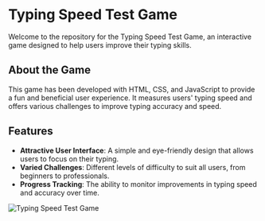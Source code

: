 # Typing Speed Test Game

Welcome to the repository for the Typing Speed Test Game, an interactive game designed to help users improve their typing skills.

## About the Game

This game has been developed with HTML, CSS, and JavaScript to provide a fun and beneficial user experience. It measures users' typing speed and offers various challenges to improve typing accuracy and speed.

## Features

- **Attractive User Interface**: A simple and eye-friendly design that allows users to focus on their typing.
- **Varied Challenges**: Different levels of difficulty to suit all users, from beginners to professionals.
- **Progress Tracking**: The ability to monitor improvements in typing speed and accuracy over time.


![Typing Speed Test Game](https://github.com/mzkriam/Typing-speed-test-game/assets/73972415/b81a79d8-6ebd-49b3-a4ec-7c29161777fe)
